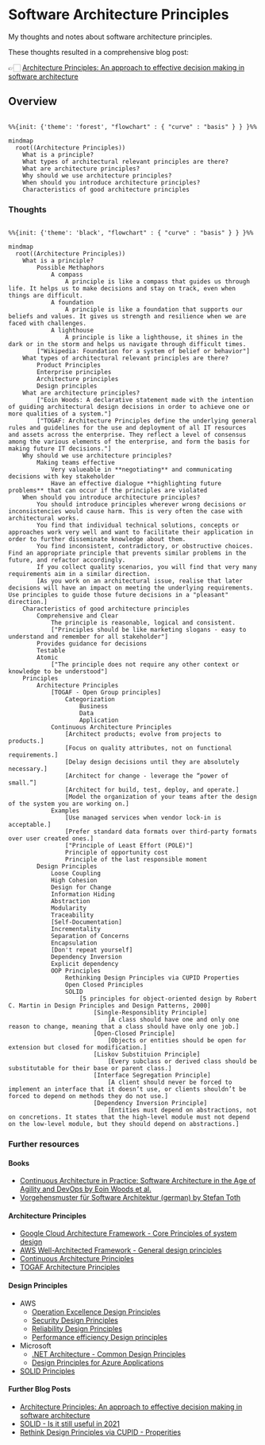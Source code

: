 # Software Architecture Principles

My thoughts and notes about software architecture principles.

These thoughts resulted in a comprehensive blog post:

👉🏻 [Architecture Principles: An approach to effective decision making in software architecture](https://www.workingsoftware.dev/architecture-principles/)

## Overview


``` mermaid

%%{init: {'theme': 'forest', "flowchart" : { "curve" : "basis" } } }%%

mindmap
  root((Architecture Principles))
    What is a principle?
    What types of architectural relevant principles are there? 
    What are architecture principles?
    Why should we use architecture principles?
    When should you introduce architecture principles?
    Characteristics of good architecture principles
``````

### Thoughts

``` mermaid

%%{init: {'theme': 'black', "flowchart" : { "curve" : "basis" } } }%%

mindmap
  root((Architecture Principles))
    What is a principle?
        Possible Methaphors
            A compass
                A principle is like a compass that guides us through life. It helps us to make decisions and stay on track, even when things are difficult.
            A foundation
                A principle is like a foundation that supports our beliefs and values. It gives us strength and resilience when we are faced with challenges.
            A lighthouse
                A principle is like a lighthouse, it shines in the dark or in the storm and helps us navigate through difficult times.
        ["Wikipedia: Foundation for a system of belief or behavior"]
    What types of architectural relevant principles are there?
        Product Principles
        Enterprise principles
        Architecture principles
        Design principles
    What are architecture principles?
        ["Eoin Woods: A declarative statement made with the intention of guiding architectural design decisions in order to achieve one or more qualities of a system."]
        ["TOGAF: Architecture Principles define the underlying general rules and guidelines for the use and deployment of all IT resources and assets across the enterprise. They reflect a level of consensus among the various elements of the enterprise, and form the basis for making future IT decisions."]
    Why should we use architecture principles?
        Making teams effective
            Very valueable in **negotiating** and communicating decisions with key stakeholder
            Have an effective dialogue **highlighting future problems** that can occur if the principles are violated
    When should you introduce architecture principles?
        You should introduce principles wherever wrong decisions or inconsistencies would cause harm. This is very often the case with architectural works.
        You find that individual technical solutions, concepts or approaches work very well and want to facilitate their application in order to further disseminate knowledge about them.
        You find inconsistent, contradictory, or obstructive choices. Find an appropriate principle that prevents similar problems in the future, and refactor accordingly.
        If you collect quality scenarios, you will find that very many requirements aim in a similar direction.
        [As you work on an architectural issue, realise that later decisions will have an impact on meeting the underlying requirements. Use principles to guide those future decisions in a "pleasant" direction.]
    Characteristics of good architecture principles
        Comprehensive and Clear
            The principle is reasonable, logical and consistent.
            ["Principles should be like marketing slogans - easy to understand and remember for all stakeholder"]
        Provides guidance for decisions
        Testable
        Atomic
            ["The principle does not require any other context or knowledge to be understood"]    
    Principles
        Architecture Principles
            [TOGAF - Open Group principles]
                Categorization
                    Business
                    Data
                    Application
            Continuous Architecture Principles
                [Architect products; evolve from projects to products.]
                [Focus on quality attributes, not on functional requirements.]
                [Delay design decisions until they are absolutely necessary.]
                [Architect for change - leverage the “power of small.”]
                [Architect for build, test, deploy, and operate.]
                [Model the organization of your teams after the design of the system you are working on.]
            Examples
                [Use managed services when vendor lock-in is acceptable.]
                [Prefer standard data formats over third-party formats over user created ones.]
                ["Principle of Least Effort (POLE)"]
                Principle of opportunity cost
                Principle of the last responsible moment
        Design Principles
            Loose Coupling
            High Cohesion
            Design for Change
            Information Hiding
            Abstraction
            Modularity
            Traceability
            [Self-Documentation]
            Incrementality
            Separation of Concerns
            Encapsulation
            [Don't repeat yourself]
            Dependency Inversion
            Explicit dependency
            OOP Principles
                Rethinking Design Principles via CUPID Properties
                Open Closed Principles
                SOLID
                    [5 principles for object-oriented design by Robert C. Martin in Design Principles and Design Patterns, 2000]
                        [Single-Responsiblity Principle]
                            [A class should have one and only one reason to change, meaning that a class should have only one job.]
                        [Open-Closed Principle]
                            [Objects or entities should be open for extension but closed for modification.]
                        [Liskov Substituion Principle]
                            [Every subclass or derived class should be substitutable for their base or parent class.]
                        [Interface Segregation Principle]
                            [A client should never be forced to implement an interface that it doesn’t use, or clients shouldn’t be forced to depend on methods they do not use.]
                        [Dependency Inversion Principle]
                            [Entities must depend on abstractions, not on concretions. It states that the high-level module must not depend on the low-level module, but they should depend on abstractions.]
```


### Further resources

#### Books

* [Continuous Architecture in Practice: Software Architecture in the Age of Agility and DevOps by Eoin Woods et al.](https://amzn.to/3ZWXQFa)
* [Vorgehensmuster für Software Architektur (german) by Stefan Toth](https://amzn.to/3tsbN1v)

#### Architecture Principles

* [Google Cloud Architecture Framework - Core Principles of system design](https://cloud.google.com/architecture/framework/system-design/principles)
* [AWS Well-Architected Framework - General design principles](https://docs.aws.amazon.com/wellarchitected/latest/framework/general-design-principles.html)
* [Continuous Architecture Principles](https://continuousarchitecture.com/continuous-architecture-principles/)
* [TOGAF Architecture Principles](https://pubs.opengroup.org/architecture/togaf9-doc/arch/chap20.html)


#### Design Principles

* AWS
    * [Operation Excellence Design Principles](https://docs.aws.amazon.com/wellarchitected/latest/framework/oe-design-principles.html)
    * [Security Design Principles](https://docs.aws.amazon.com/wellarchitected/latest/framework/sec-design.html)
    * [Reliability Design Principles](https://docs.aws.amazon.com/wellarchitected/latest/framework/rel-dp.html)
    * [Performance efficiency Design principles](https://docs.aws.amazon.com/wellarchitected/latest/framework/perf-dp.html)
* Microsoft 
    * [.NET Architecture - Common Design Principles](https://learn.microsoft.com/en-us/dotnet/architecture/modern-web-apps-azure/architectural-principles)
    * [Design Principles for Azure Applications](https://learn.microsoft.com/en-us/azure/architecture/guide/design-principles/)
* [SOLID Principles](https://www.digitalocean.com/community/conceptual-articles/s-o-l-i-d-the-first-five-principles-of-object-oriented-design)


#### Further Blog Posts

* [Architecture Principles: An approach to effective decision making in software architecture](https://www.workingsoftware.dev/architecture-principles/)
* [SOLID - Is it still useful in 2021](https://dev.to/rhuzaifa/solid-is-it-still-useful-in-2021-5ff6)
* [Rethink Design Principles via CUPID - Properities](https://dannorth.net/cupid-for-joyful-coding/)